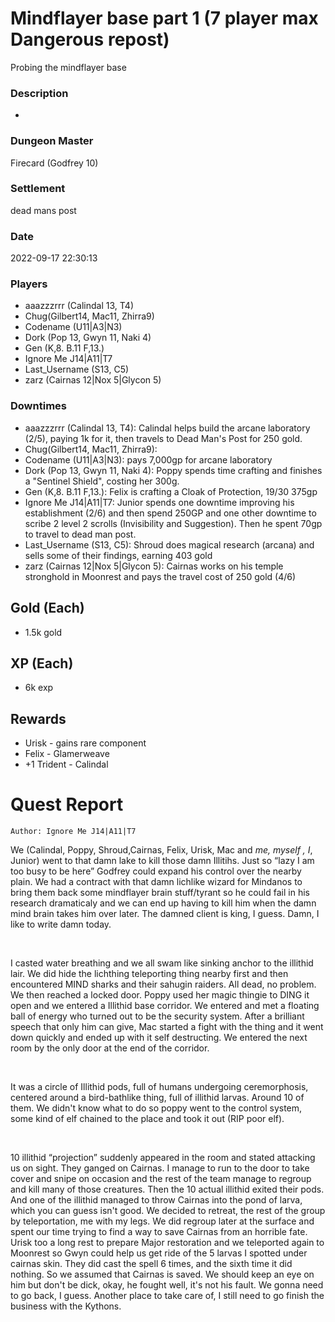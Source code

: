 # Mindflayer base part 1 (7 player max Dangerous repost)
Probing the mindflayer base
### Description
-
### Dungeon Master
Firecard (Godfrey 10)
### Settlement
dead mans post
### Date
2022-09-17 22:30:13
### Players
* aaazzzrrr (Calindal 13, T4)
* Chug(Gilbert14, Mac11, Zhirra9)
* Codename (U11|A3|N3)
* Dork (Pop 13, Gwyn 11, Naki 4)
* Gen (K,8. B.11 F,13.)
* Ignore Me J14|A11|T7
* Last_Username (S13, C5)
* zarz (Cairnas 12|Nox 5|Glycon 5)
### Downtimes
* aaazzzrrr (Calindal 13, T4): Calindal helps build the arcane laboratory (2/5), paying 1k for it, then travels to Dead Man's Post for 250 gold.
* Chug(Gilbert14, Mac11, Zhirra9): 
* Codename (U11|A3|N3): pays 7,000gp for arcane laboratory
* Dork (Pop 13, Gwyn 11, Naki 4): Poppy spends time crafting and finishes a "Sentinel Shield", costing her 300g.
* Gen (K,8. B.11 F,13.): Felix is crafting a Cloak of Protection, 19/30 375gp
* Ignore Me J14|A11|T7: Junior spends one downtime improving his establishment (2/6) and then spend 250GP and one other downtime to scribe 2 level 2 scrolls (Invisibility and Suggestion). Then he spent 70gp to travel to dead man post.
* Last_Username (S13, C5): Shroud does magical research (arcana) and sells some of their findings, earning 403 gold
* zarz (Cairnas 12|Nox 5|Glycon 5): Cairnas works on his temple stronghold in Moonrest and pays the travel cost of 250 gold (4/6)
## Gold (Each)
* 1.5k gold
## XP (Each)
* 6k exp
## Rewards
* Urisk - gains rare component
* Felix - Glamerweave 
* +1 Trident - Calindal
# Quest Report
`Author: Ignore Me J14|A11|T7`


We (Calindal, Poppy, Shroud,Cairnas, Felix, Urisk, Mac and *me, myself , I*,  Junior) went to that damn lake to kill those damn Illitihs. Just so “lazy I am too busy to be here” Godfrey could expand his control over the nearby plain. We had a contract with that damn lichlike wizard for Mindanos to bring them back some mindflayer brain stuff/tyrant so he could fail in his research dramaticaly and we can end up having to kill him when the damn mind brain takes him over later. The damned client is king, I guess. Damn, I like to write damn today.

&nbsp;

I casted water breathing and we all swam like sinking anchor to the illithid lair. We did hide the lichthing teleporting thing nearby first and then encountered MIND sharks and their sahugin raiders. All dead, no problem. We then reached a locked door. Poppy used her magic thingie to DING it open and we entered a Illithid base corridor. We entered and met a floating ball of energy who turned out to be the security system. After a brilliant speech that only him can give, Mac started a fight with the thing and it went down quickly and ended up with it self destructing. We entered the next room by the only door at the end of the corridor.

&nbsp;

It was a circle of Illithid pods, full of humans undergoing ceremorphosis, centered around a bird-bathlike thing, full of illithid larvas. Around 10 of them. We didn't know what to do so poppy went to the control system, some kind of elf chained to the place and took it out (RIP poor elf).

&nbsp;

10 illithid “projection” suddenly appeared in the room and stated attacking us on sight. They ganged  on Cairnas. I manage to run to the door to take cover and snipe on occasion and the rest of the team manage to regroup and kill many of those creatures. Then the 10 actual illithid exited their pods. And one of the illithid managed to throw Cairnas into the pond of larva, which you can guess isn't good. We decided to retreat, the rest of the group by teleportation, me with my legs. We did regroup later at the surface and spent our time trying to find a way to save Cairnas from an horrible fate. Urisk too a long rest to prepare Major restoration and we teleported again to Moonrest so Gwyn could help us get ride of the 5 larvas I spotted under cairnas skin. They did cast the spell 6 times, and the sixth time it did nothing. So we assumed that Cairnas is saved. We should keep an eye on him but don't be dick, okay, he fought well, it's not his fault. We gonna need to go back, I guess. Another place to take care of, I still need to go finish the business with the Kythons.